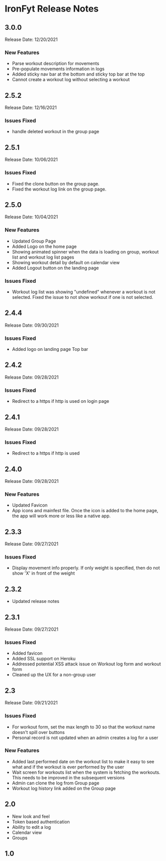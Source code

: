 # IronFyt Release Notes

## 3.0.0

Release Date: 12/20/2021

### New Features

- Parse workout description for movements
- Pre-populate movements information in logs
- Added sticky nav bar at the bottom and sticky top bar at the top
- Cannot create a workout log without selecting a workout

## 2.5.2

Release Date: 12/16/2021

### Issues Fixed

- handle deleted workout in the group page

## 2.5.1

Release Date: 10/06/2021

### Issues Fixed

- Fixed the clone button on the group page.
- Fixed the workout log link on the group page.

## 2.5.0

Release Date: 10/04/2021

### New Features

- Updated Group Page
- Added Logo on the home page
- Showing animated spinner when the data is loading on group, workout list and workout log list pages
- Showing workout detail by default on calendar view
- Added Logout button on the landing page

### Issues Fixed

- Workout log list was showing "undefined" whenever a workout is not selected. Fixed the issue to not show workout if one is not selected.

## 2.4.4

Release Date: 09/30/2021

### Issues Fixed

- Added logo on landing page Top bar

## 2.4.2

Release Date: 09/28/2021

### Issues Fixed

- Redirect to a https if http is used on login page

## 2.4.1

Release Date: 09/28/2021

### Issues Fixed

- Redirect to a https if http is used

## 2.4.0

Release Date: 09/28/2021

### New Features

- Updated Favicon
- App icons and mainfest file. Once the icon is added to the home page, the app will work more or less like a native app.

## 2.3.3

Release Date: 09/27/2021

### Issues Fixed

- Display movement info properly. If only weight is specified, then do not show 'X' in front of the weight

## 2.3.2

- Updated release notes

## 2.3.1

Release Date: 09/27/2021

### Issues Fixed

- Added favicon
- Added SSL support on Heroku
- Addressed potential XSS attack issue on Workout log form and workout form
- Cleaned up the UX for a non-group user

## 2.3

Release Date: 09/21/2021

### Issues Fixed

- For workout form, set the max length to 30 so that the workout name doesn't spill over buttons
- Personal record is not updated when an admin creates a log for a user

### New Features

- Added last performed date on the workout list to make it easy to see what and if the workout is ever performed by the user
- Wait screen for workouts list when the system is fetching the workouts. This needs to be improved in the subsequent versions
- Admin can clone the log from Group page
- Workout log history link added on the Group page

## 2.0

- New look and feel
- Token based authentication
- Ability to edit a log
- Calendar view
- Groups

## 1.0
